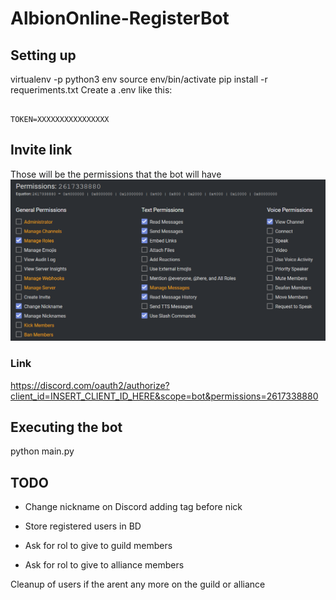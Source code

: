 # AlbionOnline-RegisterBot

## Setting up

virtualenv -p python3 env
source env/bin/activate
pip install -r requeriments.txt
Create a .env like this:

```env

TOKEN=XXXXXXXXXXXXXXXX

```

## Invite link

Those will be the permissions that the bot will have
![Permissions](./images/permissions_link.png)

### Link

<https://discord.com/oauth2/authorize?client_id=INSERT_CLIENT_ID_HERE&scope=bot&permissions=2617338880>

## Executing the bot

python main.py

## TODO

 - Change nickname on Discord adding tag before nick

 - Store registered users in BD

 - Ask for rol to give to guild members

 - Ask for rol to give to alliance members

Cleanup of users if the arent any more on the guild or alliance
